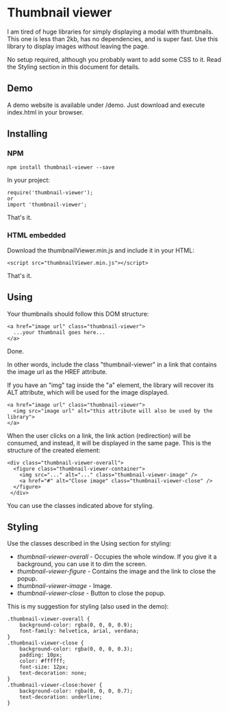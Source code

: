 # Thumbnail viewer

I am tired of huge libraries for simply displaying a modal with thumbnails. This
one is less than 2kb, has no dependencies, and is super fast. Use this library
to display images without leaving the page.

No setup required, although you probably want to add some CSS to it. Read the Styling section in this document for details.

## Demo

A demo website is available under /demo. Just download and execute index.html in your browser.

## Installing
### NPM
```
npm install thumbnail-viewer --save
```
In your project:
```
require('thumbnail-viewer');
or
import 'thumbnail-viewer';
```
That's it.
### HTML embedded
Download the thumbnailViewer.min.js and include it in your HTML:
```
<script src="thumbnailViewer.min.js"></script>
```
That's it.

## Using
Your thumbnails should follow this DOM structure:
```
<a href="image url" class="thumbnail-viewer">
  ...your thumbnail goes here...
</a>
```

Done.

In other words, include the class "thumbnail-viewer" in a link that contains the image url as the HREF attribute.

If you have an "img" tag inside the "a" element, the library will recover its ALT attribute, which will be used for the image displayed.
```
<a href="image url" class="thumbnail-viewer">
  <img src="image url" alt="this attribute will also be used by the library">
</a>
```
When the user clicks on a link, the link action (redirection) will be consumed, and instead, it will be displayed in the same page. This is the structure of the created element:
```
<div class="thumbnail-viewer-overall">
  <figure class="thumbnail-viewer-container">
    <img src="..." alt="..." class="thumbnail-viewer-image" />
    <a href="#" alt="Close image" class="thumbnail-viewer-close" />
  </figure>
 </div>
 ```
You can use the classes indicated above for styling.

## Styling
Use the classes described in the Using section for styling:

- *thumbnail-viewer-overall* - Occupies the whole window. If you give it a background, you can use it to dim the screen.
- *thumbnail-viewer-figure* - Contains the image and the link to close the popup.
- *thumbnail-viewer-image* - Image.
- *thumbnail-viewer-close* - Button to close the popup.


This is my suggestion for styling (also used in the demo):
```
.thumbnail-viewer-overall {
    background-color: rgba(0, 0, 0, 0.9);
    font-family: helvetica, arial, verdana;
}
.thumbnail-viewer-close {
    background-color: rgba(0, 0, 0, 0.3);
    padding: 10px;
    color: #ffffff;
    font-size: 12px;
    text-decoration: none;
}
.thumbnail-viewer-close:hover {
    background-color: rgba(0, 0, 0, 0.7);
    text-decoration: underline;
}
```